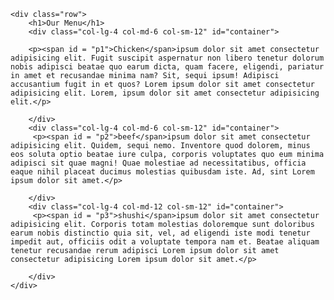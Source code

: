 <!DOCTYPE html>
<html lang="en">
<head>
    <meta charset="UTF-8">
    <meta http-equiv="X-UA-Compatible" content="IE=edge">
    <meta name="viewport" content="width=device-width, initial-scale=1.0">
    <title>Moudule 2 Assignment</title>
    <link rel="stylesheet" href="module2.css">
</head>


<body>
    
    <div class="row">
        <h1>Our Menu</h1>
        <div class="col-lg-4 col-md-6 col-sm-12" id="container">
         
        <p><span id = "p1">Chicken</span>ipsum dolor sit amet consectetur adipisicing elit. Fugit suscipit aspernatur non libero tenetur dolorum nobis adipisci beatae quo earum dicta, quam facere, eligendi, pariatur in amet et recusandae minima nam? Sit, sequi ipsum! Adipisci accusantium fugit in et quos? Lorem ipsum dolor sit amet consectetur adipisicing elit. Lorem, ipsum dolor sit amet consectetur adipisicing elit.</p>
            
        </div>
        <div class="col-lg-4 col-md-6 col-sm-12" id="container">
         <p><span id = "p2">beef</span>ipsum dolor sit amet consectetur adipisicing elit. Quidem, sequi nemo. Inventore quod dolorem, minus eos soluta optio beatae iure culpa, corporis voluptates quo eum minima adipisci sit quae magni! Quae molestiae ad necessitatibus, officia eaque nihil placeat ducimus molestias quibusdam iste. Ad, sint Lorem ipsum dolor sit amet.</p>
             
        </div>
        <div class="col-lg-4 col-md-12 col-sm-12" id="container">
         <p><span id = "p3">shushi</span>ipsum dolor sit amet consectetur adipisicing elit. Corporis totam molestias doloremque sunt doloribus earum nobis distinctio quia sit, vel, ad eligendi iste modi tenetur impedit aut, officiis odit a voluptate tempora nam et. Beatae aliquam tenetur recusandae rerum adipisci Lorem ipsum dolor sit amet consectetur adipisicing Lorem ipsum dolor sit amet.</p>
           
        </div>
    </div>
</body>
</html>
